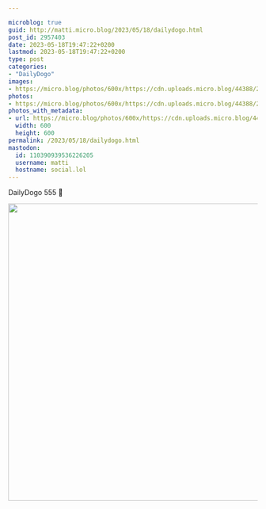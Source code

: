 ```yaml
---

microblog: true
guid: http://matti.micro.blog/2023/05/18/dailydogo.html
post_id: 2957403
date: 2023-05-18T19:47:22+0200
lastmod: 2023-05-18T19:47:22+0200
type: post
categories:
- "DailyDogo"
images:
- https://micro.blog/photos/600x/https://cdn.uploads.micro.blog/44388/2023/3d438d1d26.jpg
photos:
- https://micro.blog/photos/600x/https://cdn.uploads.micro.blog/44388/2023/3d438d1d26.jpg
photos_with_metadata:
- url: https://micro.blog/photos/600x/https://cdn.uploads.micro.blog/44388/2023/3d438d1d26.jpg
  width: 600
  height: 600
permalink: /2023/05/18/dailydogo.html
mastodon:
  id: 110390939536226205
  username: matti
  hostname: social.lol
---
```

DailyDogo 555 🐶

<img src="https://micro.blog/photos/600x/https://blog.martin-haehnel.de/uploads/2023/3d438d1d26.jpg" width="600" height="600" alt="" />
